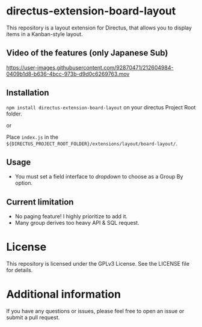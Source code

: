 # directus-extension-board-layout
This repository is a layout extension for Directus, that allows you to display items in a Kanban-style layout.

## Video of the features (only Japanese Sub)
https://user-images.githubusercontent.com/92870471/212604984-0409b1d8-b636-4bcc-973b-d9d0c6269763.mov

## Installation
`npm install directus-extension-board-layout` on your directus Project Root folder.

or

Place `index.js` in the `${DIRECTUS_PROJECT_ROOT_FOLDER}/extensions/layout/board-layout/`.

## Usage
- You must set a field interface to *dropdown* to choose as a Group By option.

## Current limitation
- No paging feature! I highly prioritize to add it.
- Many group derives too heavy API & SQL request.

# License

This repository is licensed under the GPLv3 License. See the LICENSE file for details.

# Additional information

If you have any questions or issues, please feel free to open an issue or submit a pull request.
